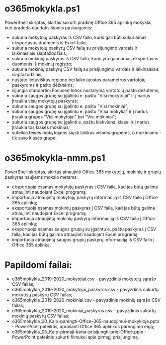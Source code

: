 # o365mokykla.ps1
PowerShell skriptas, skirtas sukurti pradinę Office 365 aplinką mokyklai, kuri pradeda naudotis šiomis paslaugomis:
 - sukuria mokytojų paskyras iš CSV failo, kuris gali būti sukuriamas eksportavus duomenis iš Excel failo;
 - sukuria mokytojų paskyrų CSV failą su prisijungimo vardais ir laikinaisiais slaptažodžiais;
 - sukuria mokinių paskyras iš CSV failo, kuris yra gaunamas eksportavus duomenis iš mokinių registro;
 - sukuria mokinių paskyrų CSV failą su prisijungimo vardais ir laikinaisiais slaptažodžiais;
 - nustato lietuviškus regiono bei laiko juostos parametrus vartotojų paskyroms ir pašto dėžutėms;
 - išjungia standartinį Focused Inbox nustatymą vartotojų pašto dėžutėms;
 - sukuria saugos grupę su įgalintu e. paštu "Visi mokytojai" ir į narius įtraukia visų mokytojų paskyras;
 - sukuria saugos grupę su įgalintu e. paštu "Visi mokiniai";
 - sukuria saugos grupę su įgalintu e. paštu "Visa mokyka" ir į narius įtraukia grupes "Visi mokytojai" bei "Visi mokiniai";
 - sukuria saugos grupę su įgalinti e. paštu kiekvienai klasei ir į narius įtraukia tos klasės mokinius;
 - suteikia teises mokytojams siųsti laiškus visoms grupėms, o mokiniams - tik savo klasės grupei.
 
 # o365mokykla-nmm.ps1
 PowerShell skriptas, skirtas atnaujinti Office 365 mokytojų, mokinių ir grupių paskyras naujiems mokslo metams:
  - eksportuoja esamas mokytojų paskyras į CSV failą, kad jas būtų galima atnaujinti naudojant Excel programą;
  - importuoja atnaujintą mokytojų paskyrų informaciją iš CSV failo į Office 365 aplinką;
  - eksportuoja esamas mokinių paskyras į CSV failą, kad jas būtų galima atnaujinti naudojant Excel programą;
  - importuoja atnaujintą mokinių paskyrų informaciją iš CSV failo į Office 365 aplinką;
  - eksportuoja esamas saugos grupių su įgalintu e. paštu paskyras į CSV failą, kad jas būtų galima atnaujinti naudojant Excel programą;
  - importuoja atnaujintą saugos grupių paskyrų informaciją iš CSV failo į Office 365 aplinką.
 
 # Papildomi failai:
  - o365mokykla_2019-2020_mokytojai.csv - pavyzdinis mokytojų sąrašo CSV failas;
  - o365mokykla_2019-2020_mokytojai_paskyros.csv - pavyzdinis sukurtų mokytojų paskyrų CSV failas;
  - o365mokykla_2019-2020_mokiniai.csv - pavyzdinis mokinių sąrašo CSV failas;
  - o365mokykla_2019-2020_mokiniai_paskyros.csv - pavyzdinis sukurtų mokinių paskyrų CSV failas;
  - o365mokykla_00_Kaip-parengti-Office-365-naudojimui-mokykloje.pptx - PowerPoint pateiktis, aprašanti Office 365 aplinkos parengimo eigą;
  - o365mokykla_05_Kaip-pirmaji-karta-prisijungti-prie-Office.pptx - PowerPoint pateiktis sukurti filmukui apie pirmąjį prisijungimą.
